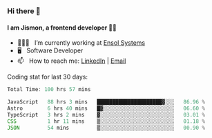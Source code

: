 ### Hi there 👋

#### I am Jismon, a frontend developer 👦🏻

- 🧑🏻‍💻   &nbsp; I’m currently working at <a href='https://www.ensolsystems.com/' target="_blank">Ensol Systems</a>
- 🖥   &nbsp; Software Developer
- 📫   &nbsp; How to reach me: <a href='https://www.linkedin.com/in/jismonthomas/'>LinkedIn</a> | <a href='mailto:hellojismonthomas@gmail.com'>Email</a>

Coding stat for last 30 days:
<!--START_SECTION:waka-->

```javascript
Total Time: 100 hrs 57 mins

JavaScript   88 hrs 3 mins   █████████████████████▓░░░   86.96 %
Astro        6 hrs 40 mins   █▓░░░░░░░░░░░░░░░░░░░░░░░   06.60 %
TypeScript   3 hrs 2 mins    ▓░░░░░░░░░░░░░░░░░░░░░░░░   03.01 %
CSS          1 hr 11 mins    ▒░░░░░░░░░░░░░░░░░░░░░░░░   01.18 %
JSON         54 mins         ▒░░░░░░░░░░░░░░░░░░░░░░░░   00.90 %
```

<!--END_SECTION:waka-->

<!--
**jismonthomas/jismonthomas** is a ✨ _special_ ✨ repository because its `README.md` (this file) appears on your GitHub profile.

Here are some ideas to get you started:

- 🔭 I’m currently working on ...
- 🌱 I’m currently learning ...
- 👯 I’m looking to collaborate on ...
- 🤔 I’m looking for help with ...
- 💬 Ask me about ...
- 📫 How to reach me: ...
- 😄 Pronouns: ...
- ⚡ Fun fact: ...
-->
